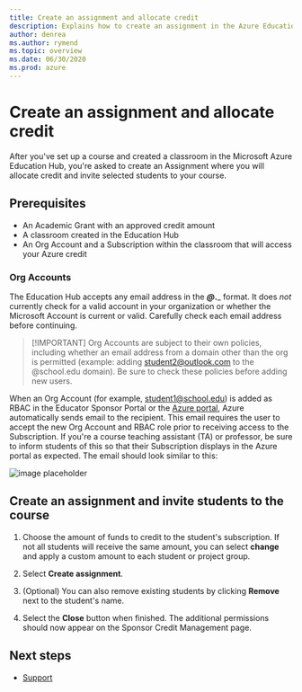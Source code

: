 ```yaml
---
title: Create an assignment and allocate credit
description: Explains how to create an assignment in the Azure Education Hub, allocate credit, and invite students to a course.
author: denrea
ms.author: rymend
ms.topic: overview
ms.date: 06/30/2020
ms.prod: azure
---
```


# Create an assignment and allocate credit

After you've set up a course and created a classroom in the Microsoft Azure Education Hub, you're asked to create an Assignment where you will allocate credit and invite selected students to your course.

## Prerequisites

- An Academic Grant with an approved credit amount
- A classroom created in the Education Hub
- An Org Account and a Subscription within the classroom that will access your Azure credit

### Org Accounts

The Education Hub accepts any email address in the _____@___.___ format. It
does *not* currently check for a valid account in your organization or whether the
Microsoft Account is current or valid. Carefully check each email address before
continuing.

   > [!IMPORTANT] Org Accounts are subject to their own policies, including whether an email
address from a domain other than the org is permitted (example: adding
student2@outlook.com to the @school.edu domain). Be sure to check these
policies before adding new users.

When an Org Account (for example, student1@school.edu) is added as RBAC in the
Educator Sponsor Portal or the [Azure portal](http://portal.azure.com), Azure automatically sends email to the recipient. This email requires the user to accept the new Org Account and RBAC role prior to receiving access to the Subscription. If you're a course teaching assistant (TA) or professor, be sure to inform students of this so that their Subscription displays in the Azure portal as expected. The email should look similar to this:

![image placeholder](media/contribute-how-to-mvc-quickstart/browser.png)

## Create an assignment and invite students to the course

1. Choose the amount of funds to credit to the student's subscription. If not all students will receive the same amount, you can select **change** and apply a custom amount to each student or project group.

1. Select **Create assignment**.
1. (Optional) You can also remove existing students by clicking **Remove** next to the student's name.
1. Select the **Close** button when finished. The additional permissions should now appear on the Sponsor Credit Management page.

## Next steps

- [Support](educator-service-desk.md)
